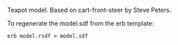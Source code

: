 
Teapot model. Based on cart-front-steer by Steve Peters.


To regenerate the model.sdf from the erb template:
~~~
erb model.rsdf > model.sdf
~~~
